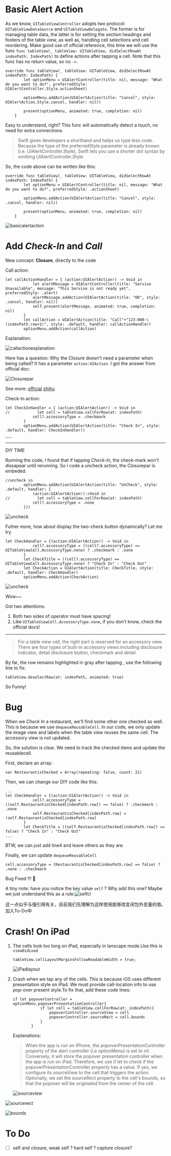 # Basic Alert Action

As we know, `UITableViewController` adopts two protocol: `UITableViewDataSource` and `UITableViewDelegate`. The former is for managing table data, the latter is for setting the section headings and footers of the table view, as well as, handling cell selections and cell reordering. Make good use of official reference, this time we will use the func `func tableView(_ tableView: UITableView, didSelectRowAt indexPath: IndexPath)` to define actions after tapping a cell. Note that this func has no return value, so no `->`.

```sw
override func tableView(_ tableView: UITableView, didSelectRowAt indexPath: IndexPath) {
        let optionMenu = UIAlertController(title: nil, message: "What do you want to do?", preferredStyle: UIAlertController.Style.actionSheet)
        
        optionMenu.addAction(UIAlertAction(title: "Cancel", style: UIAlertAction.Style.cancel, handler: nil))
        
        present(optionMenu, animated: true, completion: nil)
    }
```

Easy to understand, right? This func will automatically detect a touch, no need for extra connections.

> Swift gives developers a shorthand and helps us type less code. Because the type of the preferredStyle parameter is already known (i.e. UIAlertController.Style), Swift lets you use a shorter dot syntax by omitting UIAlertController.Style.

So, the code above can be wirtten like this:

```sw
override func tableView(_ tableView: UITableView, didSelectRowAt indexPath: IndexPath) {
        let optionMenu = UIAlertController(title: nil, message: "What do you want to do?", preferredStyle: .actionSheet)
        
        optionMenu.addAction(UIAlertAction(title: "Cancel", style: .cancel, handler: nil))
        
        present(optionMenu, animated: true, completion: nil)
    }
```

![basicalertaction](graph/basicalertaction.png)

# Add *Check-In* and *Call*

New concept: **Closure**, directly to the code

Call action:

```sw
let callActionHandler = { (action:UIAlertAction!) -> Void in
            let alertMessage = UIAlertController(title: "Servise Unavailable", message: "This Servise is not ready yet", preferredStyle: .alert)
            alertMessage.addAction(UIAlertAction(title: "OK", style: .cancel, handler: nil))
            self.present(alertMessage, animated: true, completion: nil)
        }
        let callAction = UIAlertAction(title: "Call"+"123-000-\(indexPath.row+1)", style: .default, handler: callActionHandler)
        optionMenu.addAction(callAction)
```

Explanation:

![callactionexplanation](graph/callactionexplanation.png)

Here has a question: Why the Closure doesn't need a parameter when being called? It has a parameter `action:UIAction`. I got the answer from official doc:

![Closurepar](graph/Closurepar.png)

See more: [official](https://developer.apple.com/search/?q=Closure)     [zhihu](https://zhuanlan.zhihu.com/p/92464947)

Check-In action:

```sw
let CheckInHandler = { (action:UIAlertAction!) -> Void in
//            let cell = tableView.cellForRow(at: indexPath)
            cell?.accessoryType = .checkmark
        }
        optionMenu.addAction(UIAlertAction(title: "Check In", style: .default, handler: CheckInHandler))
```

<img src="graph/twoaction.jpg" alt="twoaction" style="zoom:25%;" /> 

---

DIY TIME

Running the code, I found that if tapping *Check-In*, the check-mark won't dissapear until rerunning. So I code a uncheck action, the Closurepar is embeded.

```sw
//uncheck in
        optionMenu.addAction(UIAlertAction(title: "UnCheck", style: .default, handler: {
            (action:UIAlertAction!)->Void in
//            let cell = tableView.cellForRow(at: indexPath)
            cell?.accessoryType = .none
        }))
```

![uncheck](graph/uncheck.png)

Futher more, how about display the two-check button dynamically? Let me try.

```sw
let CheckHandler = {(action:UIAlertAction!) -> Void in
            cell?.accessoryType = ((cell?.accessoryType) == UITableViewCell.AccessoryType.none) ? .checkmark : .none
        }
        let CheckTitle = ((cell?.accessoryType) == UITableViewCell.AccessoryType.none) ? "Check In" : "Check Out"
        let CheckAction = UIAlertAction(title: CheckTitle, style: .default, handler: CheckHandler)
        optionMenu.addAction(CheckAction)
```

![uncheck](graph/diy.jpg)

Wow~~

Got two attentions:

1. Both two sides of operator must have spacing!
2. Like `UITableViewCell.AccessoryType.none`, if you don't know, check the official docs!

---

> For a table view cell, the right part is reserved for an accessory view. There are four types of built-in accessory views including disclosure indicator, detail disclosure button, checkmark and detail.
>

By far, the row remains highlighted in gray after tapping , use the following line to fix:

```sw
tableView.deselectRow(at: indexPath, animated: true)
```

So Funny!

# Bug

When we *Check In* a restaurant, we'll find some other one checked as well. This is because we use `dequeueReusableCell`. In our code, we only update the image view and labels when the table view reuses the same cell. The accessory view is not updated.

So, the solution is clear. We need to track the checked items and update the reusablecell.

First, declare an array:

```sw
var RestaurantisChecked = Array(repeating: false, count: 21)
```

Then, we can change our DIY code like this:

```sw
...
let CheckHandler = {(action:UIAlertAction!) -> Void in
            cell?.accessoryType = ((self.RestaurantisChecked[indexPath.row]) == false) ? .checkmark : .none
            self.RestaurantisChecked[indexPath.row] = !self.RestaurantisChecked[indexPath.row]
        }
        let CheckTitle = ((self.RestaurantisChecked[indexPath.row]) == false) ? "Check In" : "Check Out"
...
```

BTW, we can just add line4 and leave others as they are.

Finally, we can update `dequeueReusableCell`

```sw
cell.accessoryType = (RestaurantisChecked[indexPath.row] == false) ? .none : .checkmark
```

Bug Fixed !!! 🥳

A tiny note: have you notice the key value `self` ? Why add this one? Maybe we just understand this as a rule:![selfcl](graph/selfcl.png)

这一点似乎与强引用有关，目前我们先理解为这样使用能够改变闭包外变量的值。加入To-Do中

# Crash! On iPad

1. The cells look too long on iPad, especially in lanscape mode.Use this is `viewDidLoad`

   ```
   tableView.cellLayoutMarginsFollowReadableWidth = true;
   ```

   ![iPadlayout](graph/iPadlayout.jpg)

2. Crash when we tap any of the cells. This is because iOS uses different presentation style on iPad. We must provide call-location info to use pop-over present style.To fix that, add these code lines:

   ```sw
   if let popoverController = optionMenu.popoverPresentationController{
               if let cell = tableView.cellForRow(at: indexPath){
                   popoverController.sourceView = cell
                   popoverController.sourceRect = cell.bounds
               }
           }
   ```

   Explanations:

   > When the app is run on iPhone, the popoverPresentationController property of the alert controller (i.e optionMenu) is set to nil. Conversely, it will store the popover presentation controller when the app is run on iPad. Therefore, we use if let to check if the popoverPresentationController property has a value. If yes, we configure its sourceView to the cell that triggers the action. Optionally, we set the sourceRect property to the cell's bounds, so that the popover will be originated from the center of the cell.

   ![sourceview](graph/sourceview.png)

![sourcerect](graph/sourcerect.png)

![bounds](graph/bounds.png)

# To Do

- [ ] self and closure, weak self ? hard self ? capture closure?